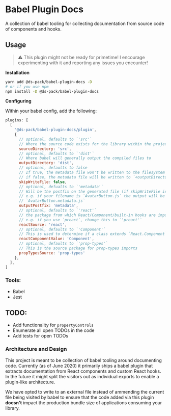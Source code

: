 # Babel Plugin Docs

A collection of babel tooling for collecting documentation from source code of
components and hooks.

## Usage

> ⚠️ This plugin might not be ready for primetime! I encourage experimenting
> with it and reporting any issues you encounter!

**Installation**

```sh
yarn add @ds-pack/babel-plugin-docs -D
# or if you use npm
npm install -D @ds-pack/babel-plugin-docs
```

**Configuring**

Within your babel config, add the following:

```js
plugins: [
  [
    '@ds-pack/babel-plugin-docs/plugin',
    {
      // optional, defaults to `'src'`
      // Where the source code exists for the library within the project
      sourceDirectory: 'src',
      // optional, defaults to `'dist'`
      // Where babel will generally output the compiled files to
      outputDirectory: 'dist',
      // optional, defaults to false
      // If true, the metadata file won't be written to the filesystem
      // if false, the metadata file will be written to `<outputDirectory>/<filename>.metadata.js`
      skipWriteFile: false,
      // optional, defualts to `'metadata'`
      // Will be the postfix on the generated file (if skipWriteFile is false)
      // e.g. if your filename is `AvatarButton.js` the output will be
      // `AvatarButton.metadata.js`
      outputPostfix: 'metadata',
      // optional, defaults to `'react'`
      // the package from which React/Component/built-in hooks are imported
      // e.g. if you use `preact`, change this to `'preact'`
      reactSource: 'react',
      // optional, defaults to `'Component'`
      // This is used to determine if a class extends `React.Component`
      reactComponentValue: 'Component',
      // optional, defaults to `'prop-types'`
      // This is the source package for prop-types imports
      propTypesSource: 'prop-types'
    },
  ],
]
```

### Tools:

- Babel
- Jest

## TODO:

- Add functionality for `propertyControls`
- Enumerate all open TODOs in the code
- Add tests for open TODOs

### Architecture and Design

This project is meant to be collection of babel tooling around documenting code.
Currently (as of June 2020) it primarily ships a babel plugin that extracts
documentation from React components and custom React hooks. In the future it
might split the visitors out as individual exports to enable a plugin-like
architecture.

We have opted to write to an external file instead of ammending the current file
being visited by babel to ensure that the code added via this plugin **doesn't**
impact the production bundle size of applications consuming your library.
